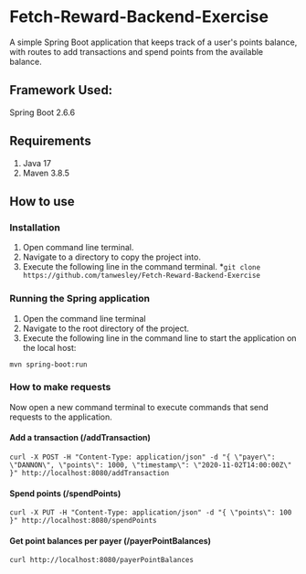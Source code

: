 # Fetch-Reward-Backend-Exercise
A simple Spring Boot application that keeps track of a user's points balance, with routes to add transactions and spend points from the available balance.

## Framework Used:
Spring Boot 2.6.6

## Requirements
1. Java 17
2. Maven 3.8.5

## How to use


### Installation
1. Open command line terminal.
2. Navigate to a directory to copy the project into.
3. Execute the following line in the command terminal.
 *```git clone https://github.com/tanwesley/Fetch-Reward-Backend-Exercise```


### Running the Spring application 
1. Open the command line terminal
2. Navigate to the root directory of the project.
3. Execute the following line in the command line to start the application on the local host:
```
mvn spring-boot:run
```

### How to make requests

Now open a new command terminal to execute commands that send requests to the application.
 

#### Add a transaction (/addTransaction)

```
curl -X POST -H "Content-Type: application/json" -d "{ \"payer\": \"DANNON\", \"points\": 1000, \"timestamp\": \"2020-11-02T14:00:00Z\" }" http://localhost:8080/addTransaction
```

#### Spend points (/spendPoints)
```
curl -X PUT -H "Content-Type: application/json" -d "{ \"points\": 100 }" http://localhost:8080/spendPoints
```


#### Get point balances per payer (/payerPointBalances)
```
curl http://localhost:8080/payerPointBalances
```
